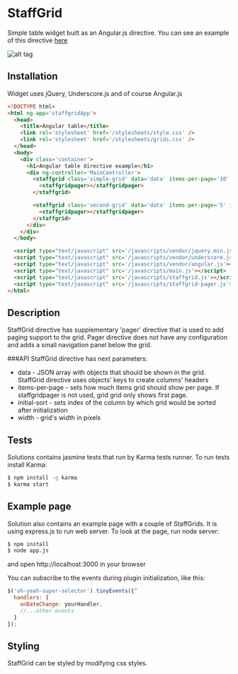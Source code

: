 StaffGrid
==========

Simple table widget built as an Angular.js directive.
You can see an example of this directive
[here](http://staffgrid.ivanbokii.com)

![alt tag](http://i40.tinypic.com/rvx7o0.jpg)


Installation
------------
Widget uses jQuery, Underscore.js and of course Angular.js

```html
<!DOCTYPE html>
<html ng-app='staffgridApp'>
  <head>
    <title>Angular table</title>
    <link rel='stylesheet' href='/stylesheets/style.css' />
    <link rel='stylesheet' href='/stylesheets/grids.css' />
  </head>
  <body>
    <div class='container'>
      <h1>Angular table directive example</h1>
      <div ng-controller='MainController'>
        <staffgrid class='simple-grid' data='data' items-per-page='10' initial-sort='1' width='800'>
          <staffgridpager></staffgridpager>
        </staffgrid>

        <staffgrid class='second-grid' data='data' items-per-page='5' initial-sort='4' width='800'>
          <staffgridpager></staffgridpager>
        </staffgrid>
      </div>
    </div>
  </body>

  <script type="text/javascript" src='/javascripts/vendor/jquery.min.js'></script>
  <script type="text/javascript" src='/javascripts/vendor/underscore.js'></script>
  <script type="text/javascript" src='/javascripts/vendor/angular.js'></script>
  <script type="text/javascript" src='/javascripts/main.js'></script>
  <script type="text/javascript" src='/javascripts/staffgrid.js'></script>
  <script type="text/javascript" src='/javascripts/staffgrid-pager.js'></script>
</html>
```

Description
-----------
StaffGrid directive has supplementary 'pager' directive that is used to add paging support to the grid.
Pager directive does not have any configuration and adds a small navigation panel below the grid.

###API
StaffGrid directive has next parameters:
- data - JSON array with objects that should be shown in the grid. StaffGrid directive uses objects' keys
to create columns' headers
- items-per-page - sets how much items grid should show per page. If staffgridpager is not used, grid
grid only shows first page.
- initial-sort - sets index of the column by which grid would be sorted after initialization
- width - grid's width in pixels

Tests
-----
Solutions contains jasmine tests that run by Karma tests runner.
To run tests install Karma:

```sh
$ npm install -g karma
$ karma start
```

Example page
------------
Solution also contains an example page with a couple of StaffGrids. It is using express.js to
run web server. To look at the page, run node server:

```sh
$ npm install
$ node app.js
```

and open http://localhost:3000 in your browser


You can subscribe to the events during plugin initialization, like this:
```javascript
$('oh-yeah-super-selector').tinyEvents({‘
  handlers: {
    onDateChange: yourHandler,
    //...other events
  }
});
```

Styling
-------
StaffGrid can be styled by modifying css styles.